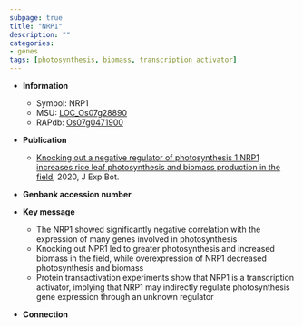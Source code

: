 ```yaml
---
subpage: true
title: "NRP1"
description: ""
categories:
- genes
tags: [photosynthesis, biomass, transcription activator]
---
```


* **Information**  
    + Symbol: NRP1  
    + MSU: [LOC_Os07g28890](http://rice.plantbiology.msu.edu/cgi-bin/ORF_infopage.cgi?orf=LOC_Os07g28890)  
    + RAPdb: [Os07g0471900](http://rapdb.dna.affrc.go.jp/viewer/gbrowse_details/irgsp1?name=Os07g0471900)  

* **Publication**  
    + [Knocking out a negative regulator of photosynthesis 1 NRP1 increases rice leaf photosynthesis and biomass production in the field](http://www.ncbi.nlm.nih.gov/pubmed?term=Knocking+out+a+negative+regulator+of+photosynthesis+1+NRP1+increases+rice+leaf+photosynthesis+and+biomass+production+in+the+field%5BTitle%5D), 2020, J Exp Bot.

* **Genbank accession number**  

* **Key message**  
    + The NRP1 showed significantly negative correlation with the expression of many genes involved in photosynthesis
    + Knocking out NPR1 led to greater photosynthesis and increased biomass in the field, while overexpression of NRP1 decreased photosynthesis and biomass
    + Protein transactivation experiments show that NRP1 is a transcription activator, implying that NRP1 may indirectly regulate photosynthesis gene expression through an unknown regulator

* **Connection**  



